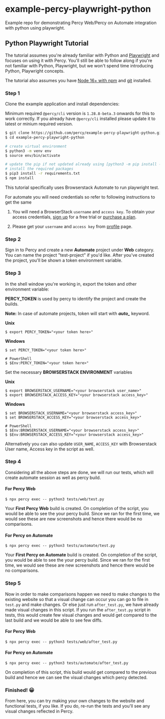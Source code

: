 # example-percy-playwright-python
Example repo for demonstrating Percy Web/Percy on Automate integration with python using playwright.

## Python Playwright Tutorial

The tutorial assumes you're already familiar with Python and
[Playwright](https://playwright.dev/) and focuses on using it with Percy. You'll still
be able to follow along if you're not familiar with Python, Playwright, but we won't
spend time introducing Python, Playwright concepts.

The tutorial also assumes you have [Node 16+ with
npm](https://nodejs.org/en/download/) and
[git](https://git-scm.com/book/en/v2/Getting-Started-Installing-Git) installed.

### Step 1

Clone the example application and install dependencies:

Minimum required `@percy/cli` version is `1.28.8-beta.3` onwards for this to work correctly. If you already have `@percy/cli` installed please update it to latest or minium required version.

```bash
$ git clone https://github.com/percy/example-percy-playwright-python.git
$ cd example-percy-playwright-python

# create virtual environment
$ python3 -m venv env
$ source env/bin/activate

# update the pip if not updated already using [python3 -m pip install --upgrade pip]
# install the required packages
$ pip3 install -r requirements.txt
$ npm install
```

This tutorial specifically uses Browserstack Automate to run playwright test.

For automate you will need credentials so refer to following instructions to get the same

1. You will need a BrowserStack `username` and `access key`. To obtain your access credentials, [sign up](https://www.browserstack.com/users/sign_up?utm_campaign=Search-Brand-India&utm_source=google&utm_medium=cpc&utm_content=609922405128&utm_term=browserstack) for a free trial or [purchase a plan](https://www.browserstack.com/pricing).

2. Please get your `username` and `access key` from [profile](https://www.browserstack.com/accounts/profile) page.

### Step 2

Sign in to Percy and create a new **Automate** project under **Web** category. You can name the project "test-project" if you'd like. After
you've created the project, you'll be shown a token environment variable.

### Step 3

In the shell window you're working in, export the token and other environment variable:

**PERCY_TOKEN** is used by percy to identify the project and create the builds.

**Note:** In case of automate projects, token will start with ***auto_*** keyword.

**Unix**

``` shell
$ export PERCY_TOKEN="<your token here>"
```

**Windows**

``` shell
$ set PERCY_TOKEN="<your token here>"

# PowerShell
$ $Env:PERCY_TOKEN="<your token here>"
```

Set the necessary **BROWSERSTACK ENVIRONMENT** variables

**Unix**

``` shell
$ export BROWSERSTACK_USERNAME="<your browserstack user_name>"
$ export BROWSERSTACK_ACCESS_KEY="<your browserstack access_key>"
```

**Windows**

``` shell
$ set BROWSERSTACK_USERNAME="<your browserstack access_key>"
$ set BROWSERSTACK_ACCESS_KEY="<your browserstack access_key>"

# PowerShell
$ $Env:BROWSERSTACK_USERNAME="<your browserstack access_key>"
$ $Env:BROWSERSTACK_ACCESS_KEY="<your browserstack access_key>"
```

Alternatively you can also update `USER_NAME`, `ACCESS_KEY` with Browserstack User name, Access key in the script as well.


### Step 4

Considering all the above steps are done, we will run our tests, which will create automate session as well as percy build.

#### For Percy Web

``` shell
$ npx percy exec -- python3 tests/web/test.py
```

Your **First Percy Web** build is created.
On completion of the script, you would be able to see the your percy build. Since we ran for the first time, we would see these are new screenshots and hence there would be no comparisons.

#### For Percy on Automate

``` shell
$ npx percy exec -- python3 tests/automate/test.py
```

Your **First Percy on Automate** build is created.
On completion of the script, you would be able to see the your percy build. Since we ran for the first time, we would see these are new screenshots and hence there would be no comparisons.


### Step 5

Now in order to make comparisons happen we need to make changes to the existing website so that a visual change can occur you can go to file in `test.py` and make changes.
Or else just run `after_test.py`, we have already made visual changes in this script. If you run the `after_test.py` script in tests, this would create few visual changes and would get compared to the last build and we would be able to see few diffs.

#### For Percy Web

``` shell
$ npx percy exec -- python3 tests/web/after_test.py
```

#### For Percy on Automate

``` shell
$ npx percy exec -- python3 tests/automate/after_test.py
```

On completion of this script, this build would get compared to the previous build and hence we can see the visual changes which percy detected.

### Finished! 😀

From here, you can try making your own changes to the website and functional tests, if you like. If you do, re-run the tests and you'll see any visual changes reflected in Percy.
